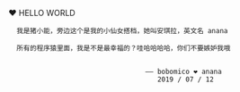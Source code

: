 ❤ HELLO WORLD


      我是猪小能，旁边这个是我的小仙女搭档，她叫安琪拉，英文名 anana

      所有的程序猿里面，我是不是最幸福的？哇哈哈哈哈，你们不要嫉妒我哦


                                      —— bobomico ❤ anana
                                         2019 / 07 / 12 
